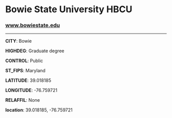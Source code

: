 # Bowie State University HBCU
### www.bowiestate.edu
---
**CITY**: Bowie

**HIGHDEG**: Graduate degree

**CONTROL**: Public

**ST_FIPS**: Maryland

**LATITUDE**: 39.018185

**LONGITUDE**: -76.759721

**RELAFFIL**: None

**location**: 39.018185, -76.759721